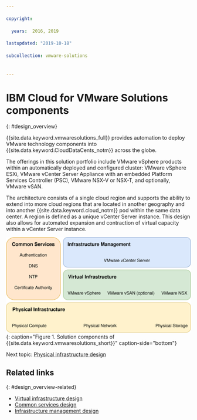 ```yaml
---

copyright:

  years:  2016, 2019

lastupdated: "2019-10-18"

subcollection: vmware-solutions


---
```

# IBM Cloud for VMware Solutions components
{: #design_overview}

{{site.data.keyword.vmwaresolutions_full}} provides automation to deploy VMware technology components into {{site.data.keyword.CloudDataCents_notm}} across the globe.

The offerings in this solution portfolio include VMware vSphere products within an automatically deployed and configured cluster: VMware vSphere ESXi, VMware vCenter Server Appliance with an embedded Platform Services Controller (PSC), VMware NSX-V or NSX-T, and optionally, VMware vSAN.

The architecture consists of a single cloud region and supports the ability to extend into more cloud regions that are located in another geography and into another {{site.data.keyword.cloud_notm}} pod within the same data center. A region is defined as a unique vCenter Server instance. This design also allows for automated expansion and contraction of virtual capacity within a vCenter Server instance.

![Solution components of {{site.data.keyword.vmwaresolutions_short}}](../../images/vcsv4radiagrams-ra-full.svg "The solution comprises physical infrastructure, virtual infrastructure, infrastructure management, and common services."){: caption="Figure 1. Solution components of {{site.data.keyword.vmwaresolutions_short}}" caption-side="bottom"}

Next topic: [Physical infrastructure design](/docs/services/vmwaresolutions?topic=vmware-solutions-design_physicalinfrastructure)

## Related links
{: #design_overview-related}

* [Virtual infrastructure design](/docs/services/vmwaresolutions/archiref/solution?topic=vmware-solutions-design_virtualinfrastructure)
* [Common services design](/docs/services/vmwaresolutions/archiref/solution?topic=vmware-solutions-design_commonservice)
* [Infrastructure management design](/docs/services/vmwaresolutions/archiref/solution?topic=vmware-solutions-design_infrastructuremgmt)
